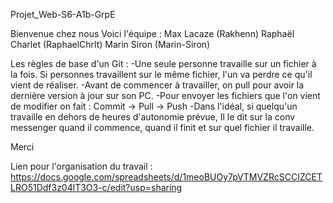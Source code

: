 Projet_Web-S6-A1b-GrpE

Bienvenue chez nous 
Voici l'équipe :
Max Lacaze (Rakhenn)
Raphaël Charlet (RaphaelChrlt)
Marin Siron (Marin-Siron)


Les règles de base d'un Git :
-Une seule personne travaille sur un fichier à la fois. 
	Si personnes travaillent sur le même fichier, l'un va perdre ce qu'il vient de réaliser.
-Avant de commencer à travailler, on pull pour avoir la dernière version à jour sur son PC.
-Pour envoyer les fichiers que l'on vient de modifier on fait :
		Commit -> Pull -> Push
-Dans l'idéal, si quelqu'un travaille en dehors de heures d'autonomie prévue, 
	Il le dit sur la conv messenger quand il commence, quand il finit et sur quel fichier il travaille.
	
Merci

Lien pour l'organisation du travail :
https://docs.google.com/spreadsheets/d/1meoBUOy7pVTMVZRcSCCIZCETLRO51Ddf3z04lT3O3-c/edit?usp=sharing	
